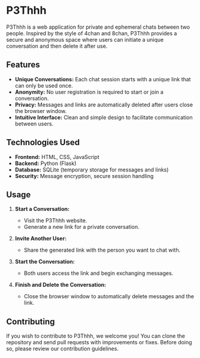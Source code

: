 # P3Thhh

P3Thhh is a web application for private and ephemeral chats between two people. Inspired by the style of 4chan and 8chan, P3Thhh provides a secure and anonymous space where users can initiate a unique conversation and then delete it after use.

## Features

- **Unique Conversations:** Each chat session starts with a unique link that can only be used once.
- **Anonymity:** No user registration is required to start or join a conversation.
- **Privacy:** Messages and links are automatically deleted after users close the browser window.
- **Intuitive Interface:** Clean and simple design to facilitate communication between users.

## Technologies Used

- **Frontend:** HTML, CSS, JavaScript
- **Backend:** Python (Flask)
- **Database:** SQLite (temporary storage for messages and links)
- **Security:** Message encryption, secure session handling

## Usage

1. **Start a Conversation:**
   - Visit the P3Thhh website.
   - Generate a new link for a private conversation.
   
2. **Invite Another User:**
   - Share the generated link with the person you want to chat with.
   
3. **Start the Conversation:**
   - Both users access the link and begin exchanging messages.
   
4. **Finish and Delete the Conversation:**
   - Close the browser window to automatically delete messages and the link.

## Contributing

If you wish to contribute to P3Thhh, we welcome you! You can clone the repository and send pull requests with improvements or fixes. Before doing so, please review our contribution guidelines.


